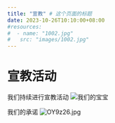 ```yaml
---
title: "宣教" # 这个页面的标题
date: 2023-10-26T10:10:00+08:00
#resources:
#  - name: "1002.jpg"
#   src: "images/1002.jpg"
---
```

# 宣教活动

我们持续进行宣教活动
![我们的宝宝](/images/1002.jpg)


我们的承诺
![OY9z26.jpg](https://ooo.0x0.ooo/2025/07/27/OY9z26.jpg)
